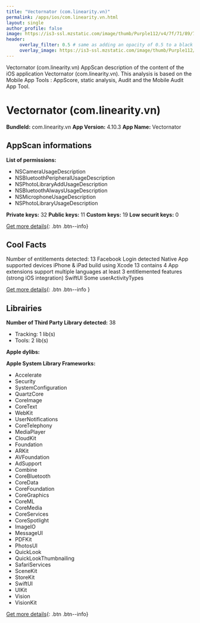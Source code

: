 ```yaml
---
title: "Vectornator (com.linearity.vn)"
permalink: /apps/ios/com.linearity.vn.html
layout: single
author_profile: false
image: https://is3-ssl.mzstatic.com/image/thumb/Purple112/v4/7f/71/89/7f7189d8-5d76-67bd-801a-0c1c23d5c539/AppIcon-0-1x_U007emarketing-0-0-0-7-0-0-85-220.png/512x512bb.jpg
header: 
     overlay_filter: 0.5 # same as adding an opacity of 0.5 to a black background
     overlay_image: https://is3-ssl.mzstatic.com/image/thumb/Purple112/v4/7f/71/89/7f7189d8-5d76-67bd-801a-0c1c23d5c539/AppIcon-0-1x_U007emarketing-0-0-0-7-0-0-85-220.png/512x512bb.jpg
---
```

Vectornator (com.linearity.vn) AppScan description of the content of the iOS application Vectornator (com.linearity.vn). This analysis is based on the Mobile App Tools : AppScore, static analysis, Audit and the Mobile Audit App Tool.

# Vectornator (com.linearity.vn)

**BundleId:** com.linearity.vn
**App Version:** 4.10.3
**App Name:** Vectornator


## AppScan informations 

**List of permissions:** 
- NSCameraUsageDescription
- NSBluetoothPeripheralUsageDescription
- NSPhotoLibraryAddUsageDescription
- NSBluetoothAlwaysUsageDescription
- NSMicrophoneUsageDescription
- NSPhotoLibraryUsageDescription
  
  
**Private keys:** 32
**Public keys:** 11
**Custom keys:** 19
**Low securit keys:** 0
  
[Get more details](/pricing.html){: .btn .btn--info}

## Cool Facts

Number of entitlements detected: 13
Facebook Login detected
Native App
supported devices iPhone & iPad
build using Xcode 13
contains 4 App extensions
support multiple languages
at least 3 entitlemented features (strong iOS integration)
SwiftUI
Some userActivityTypes
  
[Get more details](/pricing.html){: .btn .btn--info }

## Librairies 
**Number of Third Party Library detected:** 38
- Tracking: 1 lib(s)
- Tools: 2 lib(s)


**Apple dylibs:**


**Apple System Library Frameworks:**
- Accelerate
- Security
- SystemConfiguration
- QuartzCore
- CoreImage
- CoreText
- WebKit
- UserNotifications
- CoreTelephony
- MediaPlayer
- CloudKit
- Foundation
- ARKit
- AVFoundation
- AdSupport
- Combine
- CoreBluetooth
- CoreData
- CoreFoundation
- CoreGraphics
- CoreML
- CoreMedia
- CoreServices
- CoreSpotlight
- ImageIO
- MessageUI
- PDFKit
- PhotosUI
- QuickLook
- QuickLookThumbnailing
- SafariServices
- SceneKit
- StoreKit
- SwiftUI
- UIKit
- Vision
- VisionKit


  
[Get more details](/pricing.html){: .btn .btn--info}

